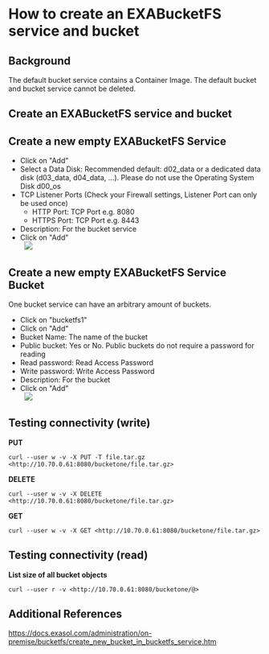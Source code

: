 # How to create an EXABucketFS service and bucket 
## Background

The default bucket service contains a Container Image. The default bucket and bucket service cannot be deleted.

## Create an EXABucketFS service and bucket

## Create a new empty EXABucketFS Service

* Click on "Add"
* Select a Data Disk: Recommended default: d02_data or a dedicated data disk (d03_data, d04_data, ...). Please do not use the Operating System Disk d00_os
* TCP Listener Ports (Check your Firewall settings, Listener Port can only be used once)
	+ HTTP Port: TCP Port e.g. 8080
	+ HTTPS Port: TCP Port e.g. 8443
* Description: For the bucket service
* Click on "Add"  
   ![](images/1.png)

## Create a new empty EXABucketFS Service Bucket

One bucket service can have an arbitrary amount of buckets.

* Click on "bucketfs1"
* Click on "Add"
* Bucket Name: The name of the bucket
* Public bucket: Yes or No. Public buckets do not require a password for reading
* Read password: Read Access Password
* Write password: Write Access Password
* Description: For the bucket
* Click on "Add"  
   ![](images/2.PNG)

## Testing connectivity (write)

**PUT**  
```
curl --user w -v -X PUT -T file.tar.gz <http://10.70.0.61:8080/bucketone/file.tar.gz>  
```
**DELETE**  
```
curl --user w -v -X DELETE <http://10.70.0.61:8080/bucketone/file.tar.gz>  
```
**GET**  
```
curl --user w -v -X GET <http://10.70.0.61:8080/bucketone/file.tar.gz>
```
## Testing connectivity (read)

**List size of all bucket objects**  
```
curl --user r -v <http://10.70.0.61:8080/bucketone/@>
```
## Additional References

<https://docs.exasol.com/administration/on-premise/bucketfs/create_new_bucket_in_bucketfs_service.htm>

